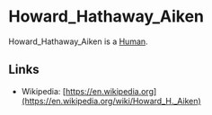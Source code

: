 # Howard_Hathaway_Aiken

Howard_Hathaway_Aiken is a [Human](40000001.md).

## Links

- Wikipedia: [https://en.wikipedia.org](https://en.wikipedia.org/wiki/Howard_H._Aiken)
